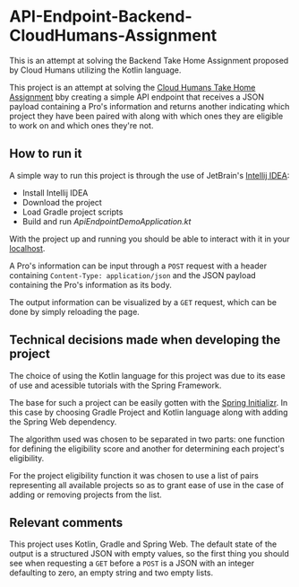 # API-Endpoint-Backend-CloudHumans-Assignment
This is an attempt at solving the Backend Take Home Assignment proposed by Cloud Humans utilizing the Kotlin language.

This project is an attempt at solving the [Cloud Humans Take Home Assignment](https://github.com/cloudhumans/backend-take-home) bby creating a simple API endpoint that receives a JSON payload containing a Pro's information and returns another indicating which project they have been paired with along with which ones they are eligible to work on and which ones they're not.

## How to run it
A simple way to run this project is through the use of JetBrain's [Intellij IDEA](https://www.jetbrains.com/idea/):
- Install Intellij IDEA
- Download the project
- Load Gradle project scripts
- Build and run *ApiEndpointDemoApplication.kt*

With the project up and running you should be able to interact with it in your [localhost](http://localhost:8080).

A Pro's information can be input through a `POST` request with a header containing `Content-Type: application/json` and the JSON payload containing the Pro's information as its body.

The output information can be visualized by a `GET` request, which can be done by simply reloading the page.

## Technical decisions made when developing the project
The choice of using the Kotlin language for this project was due to its ease of use and acessible tutorials with the Spring Framework.

The base for such a project can be easily gotten with the [Spring Initializr](https://start.spring.io/). In this case by choosing Gradle Project and Kotlin language along with adding the Spring Web dependency.

The algorithm used was chosen to be separated in two parts: one function for defining the eligibility score and another for determining each project's eligibility.

For the project eligibility function it was chosen to use a list of pairs representing all available projects so as to grant ease of use in the case of adding or removing projects from the list.

## Relevant comments
This project uses Kotlin, Gradle and Spring Web.
The default state of the output is a structured JSON with empty values, so the first thing you should see when requesting a `GET` before a `POST` is a JSON with an integer defaulting to zero, an empty string and two empty lists.
